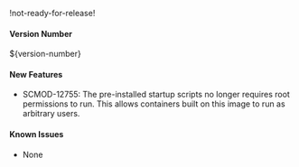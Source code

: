 !not-ready-for-release!

#### Version Number
${version-number}

#### New Features
- SCMOD-12755: The pre-installed startup scripts no longer requires root permissions to run. This allows containers
  built on this image to run as arbitrary users.

#### Known Issues
- None
